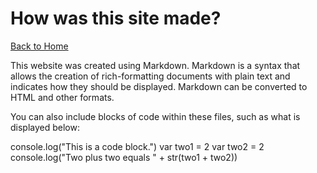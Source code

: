 How was this site made?
==============================

[Back to Home](https://github.com/JosephAnders4/Midterm-project.git)  

This website was created using Markdown. Markdown is a syntax that allows the creation of rich-formatting documents with plain text and indicates how they should be displayed. Markdown can be converted to HTML and other formats.  

You can also include blocks of code within these files, such as what is displayed below:

  console.log("This is a code block.")
  var two1 = 2
  var two2 = 2
  console.log("Two plus two equals " + str(two1 + two2))
